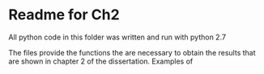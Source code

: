 # Readme for Ch2

All python code in this folder was written and run with python 2.7

The files provide the functions the are necessary to obtain the results that are shown in chapter 2 of the dissertation.
Examples of 
